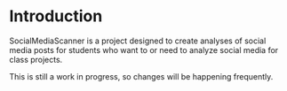 # Introduction

SocialMediaScanner is a project designed to create analyses of social media posts for students who want to or need to analyze social media for class projects.

This is still a work in progress, so changes will be happening frequently.
